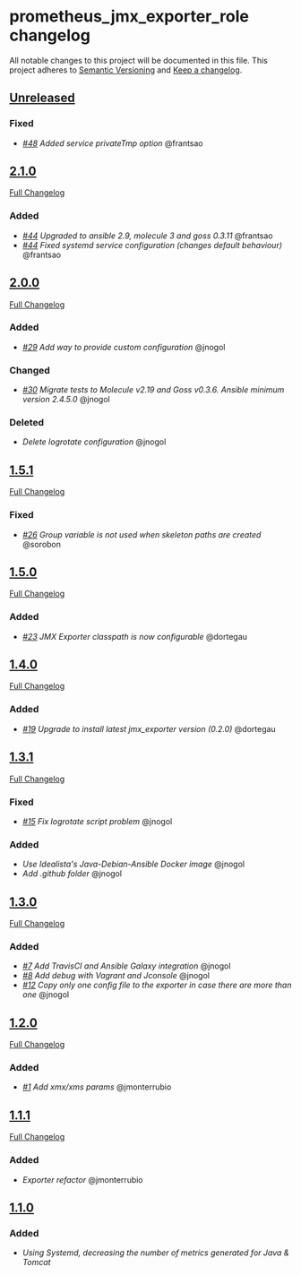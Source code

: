 # prometheus_jmx_exporter_role changelog

All notable changes to this project will be documented in this file.
This project adheres to [Semantic Versioning](http://semver.org/) and [Keep a changelog](https://github.com/olivierlacan/keep-a-changelog).


## [Unreleased](https://github.com/idealista/prometheus_jmx_exporter_role/tree/develop)
### Fixed
- *[#48](https://github.com/idealista/prometheus_jmx_exporter_role/issues/48) Added service privateTmp option* @frantsao

## [2.1.0](https://github.com/idealista/prometheus_jmx_exporter_role/tree/2.1.0)
[Full Changelog](https://github.com/idealista/prometheus_jmx_exporter_role/compare/2.0.0...2.1.0)
### Added
- *[#44](https://github.com/idealista/prometheus_jmx_exporter_role/issues/44) Upgraded to ansible 2.9, molecule 3 and goss 0.3.11* @frantsao
- *[#44](https://github.com/idealista/prometheus_node_exporter_role/issues/44) Fixed systemd service configuration (changes default behaviour)* @frantsao

## [2.0.0](https://github.com/idealista/prometheus_jmx_exporter_role/tree/2.0.0)
[Full Changelog](https://github.com/idealista/prometheus_jmx_exporter_role/compare/1.5.1...2.0.0)
### Added
- *[#29](https://github.com/idealista/prometheus_jmx_exporter_role/issues/29) Add way to provide custom configuration* @jnogol

### Changed
- *[#30](https://github.com/idealista/prometheus_jmx_exporter_role/issues/30) Migrate tests to Molecule v2.19 and Goss v0.3.6. Ansible minimum version 2.4.5.0* @jnogol

### Deleted
- *Delete logrotate configuration* @jnogol

## [1.5.1](https://github.com/idealista/prometheus_jmx_exporter_role/tree/1.5.1)
[Full Changelog](https://github.com/idealista/prometheus_jmx_exporter_role/compare/1.5.0...1.5.1)
### Fixed
- *[#26](https://github.com/idealista/prometheus_jmx_exporter_role/issues/26) Group variable is not used when skeleton paths are created* @sorobon

## [1.5.0](https://github.com/idealista/prometheus_jmx_exporter_role/tree/1.5.0)
[Full Changelog](https://github.com/idealista/prometheus_jmx_exporter_role/compare/1.4.0...1.5.0)
### Added
- *[#23](https://github.com/idealista/prometheus_jmx_exporter_role/issues/23) JMX Exporter classpath is now configurable* @dortegau

## [1.4.0](https://github.com/idealista/prometheus_jmx_exporter_role/tree/1.4.0)
[Full Changelog](https://github.com/idealista/prometheus_jmx_exporter_role/compare/1.3.1...1.4.0)
### Added
- *[#19](https://github.com/idealista/prometheus_jmx_exporter_role/issues/19) Upgrade to install latest jmx_exporter version (0.2.0)* @dortegau

## [1.3.1](https://github.com/idealista/prometheus_jmx_exporter_role/tree/1.3.1)
[Full Changelog](https://github.com/idealista/prometheus_jmx_exporter_role/compare/1.3.0...1.3.1)
### Fixed
- *[#15](https://github.com/idealista/prometheus_jmx_exporter_role/issues/15) Fix logrotate script problem* @jnogol

### Added
- *Use Idealista's Java-Debian-Ansible Docker image* @jnogol
- *Add .github folder* @jnogol

## [1.3.0](https://github.com/idealista/prometheus_jmx_exporter_role/tree/1.3.0)
[Full Changelog](https://github.com/idealista/prometheus_jmx_exporter_role/compare/1.2.0...1.3.0)
### Added
- *[#7](https://github.com/idealista/prometheus_jmx_exporter_role/issues/7) Add TravisCI and Ansible Galaxy integration* @jnogol
- *[#8](https://github.com/idealista/prometheus_jmx_exporter_role/issues/8) Add debug with Vagrant and Jconsole* @jnogol
- *[#12](https://github.com/idealista/prometheus_jmx_exporter_role/issues/12) Copy only one config file to the exporter in case there are more than one* @jnogol

## [1.2.0](https://github.com/idealista/prometheus_jmx_exporter_role/tree/1.2.0)
[Full Changelog](https://github.com/idealista/prometheus_jmx_exporter_role/compare/1.1.1...1.2.0)
### Added
- *[#1](https://github.com/idealista/prometheus_jmx_exporter_role/issues/1) Add xmx/xms params* @jmonterrubio

## [1.1.1](https://github.com/idealista/prometheus_jmx_exporter_role/tree/1.1.1)
[Full Changelog](https://github.com/idealista/prometheus_jmx_exporter_role/compare/1.1.0...1.1.1)
### Added
- *Exporter refactor* @jmonterrubio

## [1.1.0](https://github.com/idealista/prometheus_jmx_exporter_role/tree/1.1.0)
### Added
- *Using Systemd, decreasing the number of metrics generated for Java & Tomcat*
